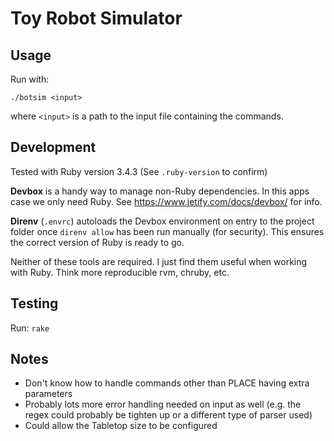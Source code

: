 # Toy Robot Simulator

## Usage

Run with:
```
./botsim <input>
```
where `<input>` is a path to the input file containing the commands.

## Development

Tested with Ruby version 3.4.3 (See `.ruby-version` to confirm)

**Devbox** is a handy way to manage non-Ruby dependencies. In this apps
case we only need Ruby. See https://www.jetify.com/docs/devbox/ for info.

**Direnv** (`.envrc`) autoloads the Devbox environment on entry to the project
folder once `direnv allow` has been run manually (for security). This ensures
the correct version of Ruby is ready to go.

Neither of these tools are required. I just find them useful when working with
Ruby. Think more reproducible rvm, chruby, etc.

## Testing

Run: `rake`



## Notes

* Don't know how to handle commands other than PLACE having extra parameters
* Probably lots more error handling needed on input as well (e.g. the regex could probably be tighten up or a different type of parser used)
* Could allow the Tabletop size to be configured
